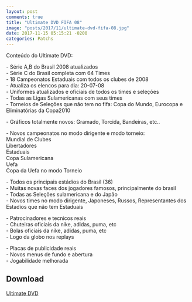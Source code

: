 ```yaml
---
layout: post
comments: true
title: "Ultimate DVD FIFA 08"
image: "posts/2017/11/ultimate-dvd-fifa-08.jpg"
date: 2017-11-15 05:15:21 -0200
categories: Patchs
---
```


Conteúdo do Ultimate DVD:

\- Série A,B do Brasil 2008 atualizados  
\- Série C do Brasil completa com 64 Times  
\- 18 Campeonatos Estaduais com todos os clubes de 2008  
\- Atualiza os elencos para dia: 20-07-08  
\- Uniformes atualizados e oficiais de todos os times e seleções  
\- Todas as Ligas Sulamericanas com seus times  
\- Torneios de Seleções que não tem no fifa: Copa do Mundo, Eurocopa e Eliminatórias da Copa2010  

\- Gráficos totalmente novos: Gramado, Torcida, Bandeiras, etc..

\- Novos campeonatos no modo dirigente e modo torneio:  
Mundial de Clubes  
Libertadores  
Estaduais  
Copa Sulamericana  
Uefa  
Copa da Uefa no modo Torneio  

\- Todos os principais estádios do Brasil (36)  
\- Muitas novas faces dos jogadores famosos, principalmente do brasil  
\- Todas as Seleções sulamericana e do Japão  
\- Novos times no modo dirigente, Japoneses, Russos, Representantes dos Estadios que não tem Estaduais  

\- Patrocinadores e tecnicos reais  
\- Chuteiras oficiais da nike, adidas, puma, etc  
\- Bolas oficiais da nike, adidas, puma, etc  
\- Logo da globo nos replays  

\- Placas de publicidade reais  
\- Novos menus de fundo e abertura  
\- Jogabilidade melhorada  

<h2>Download</h2>
<div class="download">
  <a class="download-button" href="https://goo.gl/WL9qPo" data-filesize="371.8 MB">Ultimate DVD</a>
</div>
